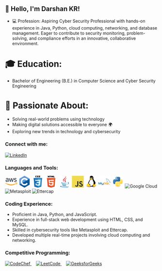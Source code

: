 ## 👋 Hello, I'm Darshan KR!

 -  💻 Profession: Aspiring Cyber Security Professional with hands-on experience in Java, Python, cloud computing, networking, and database management. Eager to contribute to security monitoring, problem-solving, and compliance efforts in an innovative, collaborative environment.

# 🎓 Education:

   - Bachelor of Engineering (B.E.) in Computer Science and Cyber Security Engineering

# 💬 Passionate About:

 - Solving real-world problems using technology
- Making digital solutions accessible to everyone 🌍
- Exploring new trends in technology and cybersecurity

<h3 align="left">Connect with me:</h3>
<p align="left">
<a href="https://www.linkedin.com/in/darshan-kr-3a7a2526a/" target="blank"><img align="center" src="https://raw.githubusercontent.com/rahuldkjain/github-profile-readme-generator/master/src/images/icons/Social/linked-in-alt.svg" alt="LinkedIn" height="30" width="40" /></a>
</p>

<h3 align="left">Languages and Tools:</h3>
<p align="left"> 
    <img src="https://raw.githubusercontent.com/devicons/devicon/master/icons/amazonwebservices/amazonwebservices-original-wordmark.svg" alt="AWS" width="40" height="40"/>
    <img src="https://raw.githubusercontent.com/devicons/devicon/master/icons/c/c-original.svg" alt="C" width="40" height="40"/>
    <img src="https://raw.githubusercontent.com/devicons/devicon/master/icons/css3/css3-original-wordmark.svg" alt="CSS3" width="40" height="40"/>
    <img src="https://raw.githubusercontent.com/devicons/devicon/master/icons/html5/html5-original-wordmark.svg" alt="HTML5" width="40" height="40"/>
    <img src="https://raw.githubusercontent.com/devicons/devicon/master/icons/java/java-original.svg" alt="Java" width="40" height="40"/>
    <img src="https://raw.githubusercontent.com/devicons/devicon/master/icons/javascript/javascript-original.svg" alt="JavaScript" width="40" height="40"/>
    <img src="https://raw.githubusercontent.com/devicons/devicon/master/icons/linux/linux-original.svg" alt="Linux" width="40" height="40"/>
    <img src="https://raw.githubusercontent.com/devicons/devicon/master/icons/mysql/mysql-original-wordmark.svg" alt="MySQL" width="40" height="40"/>
    <img src="https://raw.githubusercontent.com/devicons/devicon/master/icons/python/python-original.svg" alt="Python" width="40" height="40"/>
    <img src="https://upload.wikimedia.org/wikipedia/commons/c/cf/Google_Cloud_Logo.svg" alt="Google Cloud" width="40" height="40"/>
    <img src="https://upload.wikimedia.org/wikipedia/en/thumb/8/84/Metasploit_logo.svg/1200px-Metasploit_logo.svg.png" alt="Metasploit" width="40" height="40"/>
    <img src="https://upload.wikimedia.org/wikipedia/commons/4/45/Ettercap_logo.png" alt="Ettercap" width="40" height="40"/>
</p>

<h3 align="left">Coding Experience:</h3>
<ul>
    <li>Proficient in Java, Python, and JavaScript.</li>
    <li>Experience in full-stack web development using HTML, CSS, and MySQL.</li>
    <li>Skilled in cybersecurity tools like Metasploit and Ettercap.</li>
    <li>Developed multiple real-time projects involving cloud computing and networking.</li>
</ul>

<h3 align="left">Competitive Programming:</h3>
<p align="left">
    <a href="https://www.codechef.com/users/darshankr436" target="_blank" style="margin-right: 15px;">
        <img src="https://s3.amazonaws.com/codechef_shared/misc/fb-image-icon.png" alt="CodeChef" width="40" height="40"/>
    </a>
    <a href="https://leetcode.com/u/Darshan_kr/" target="_blank" style="margin-right: 15px;">
        <img src="https://upload.wikimedia.org/wikipedia/commons/1/19/LeetCode_logo_black.png" alt="LeetCode" width="40" height="40"/>
    </a>
    <a href="https://www.geeksforgeeks.org/user/darshanc4ux/" target="_blank">
        <img src="https://upload.wikimedia.org/wikipedia/commons/4/43/GeeksforGeeks.svg" alt="GeeksforGeeks" width="40" height="40"/>
    </a>
</p>
